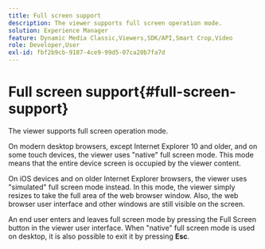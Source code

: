 ```yaml
---
title: Full screen support
description: The viewer supports full screen operation mode.
solution: Experience Manager
feature: Dynamic Media Classic,Viewers,SDK/API,Smart Crop,Video
role: Developer,User
exl-id: fbf2b9cb-9187-4ce9-99d5-07ca20b7fa7d
---
```

# Full screen support{#full-screen-support}

The viewer supports full screen operation mode.

On modern desktop browsers, except Internet Explorer 10 and older, and on some touch devices, the viewer uses "native" full screen mode. This mode means that the entire device screen is occupied by the viewer content.

On iOS devices and on older Internet Explorer browsers, the viewer uses "simulated" full screen mode instead. In this mode, the viewer simply resizes to take the full area of the web browser window. Also, the web browser user interface and other windows are still visible on the screen.

An end user enters and leaves full screen mode by pressing the Full Screen button in the viewer user interface. When "native" full screen mode is used on desktop, it is also possible to exit it by pressing **Esc**.
